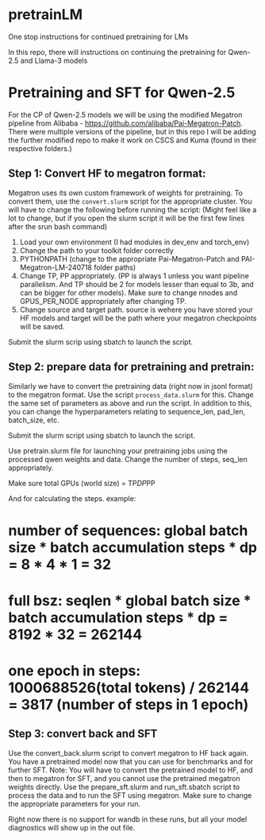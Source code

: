 # pretrainLM
One stop instructions for continued pretraining for LMs

In this repo, there will instructions on continuing the pretraining for Qwen-2.5 and Llama-3 models

Pretraining and SFT for Qwen-2.5
================================
For the CP of Qwen-2.5 models we will be using the modified Megatron pipeline from Alibaba - https://github.com/alibaba/Pai-Megatron-Patch.
There were multiple versions of the pipeline, but in this repo I will be adding the further modified repo to make it work on CSCS and Kuma (found in their respective folders.)

Step 1: Convert HF to megatron format:
--------------------------------------
Megatron uses its own custom framework of weights for pretraining. To convert them, use the `convert.slurm` script for the appropriate cluster. You will have to change the following before running the script: (Might feel like a lot to change, but if you open the slurm script it will be the first few lines after the srun bash command)
1. Load your own environment (I had modules in dev_env and torch_env)
2. Change the path to your toolkit folder correctly
3. PYTHONPATH (change to the appropriate Pai-Megatron-Patch and PAI-Megatron-LM-240718 folder paths)
4. Change TP, PP appropriately. (PP is always 1 unless you want pipeline parallelism. And TP should be 2 for models lesser than equal to 3b, and can be bigger for other models). Make sure to change nnodes and GPUS_PER_NODE appropriately after changing TP.
5. Change source and target path. source is wehere you have stored your HF models and target will be the path where your megatron checkpoints will be saved.

Submit the slurm scrip using sbatch to launch the script.


Step 2: prepare data for pretraining and pretrain:
--------------------------------------------------
Similarly we have to convert the pretraining data (right now in jsonl format) to the megatron format. Use the script `process_data.slurm` for this. Change the same set of parameters as above and run the script. In addition to this, you can change the hyperparameters relating to sequence_len, pad_len, batch_size, etc.

Submit the slurm script using sbatch to launch the script.

Use pretrain.slurm file for launching your pretraining jobs using the processed qwen weights and data. Change the number of steps, seq_len appropriately.

Make sure total GPUs (world size) = TP*DP*PP

And for calculating the steps. example:
# number of sequences: global batch size * batch accumulation steps * dp = 8 * 4 * 1 = 32
# full bsz: seqlen * global batch size * batch accumulation steps * dp = 8192 * 32 = 262144
# one epoch in steps: 1000688526(total tokens) / 262144 = 3817 (number of steps in 1 epoch)


Step 3: convert back and SFT
----------------------------
Use the convert_back.slurm script to convert megatron to HF back again. 
You have a pretrained model now that you can use for benchmarks and for further SFT.
Note: You will have to convert the pretrained model to HF, and then to megatron for SFT, and you cannot use the pretrained megatron weights directly.
Use the prepare_sft.slurm and run_sft.sbatch script to process the data and to run the SFT using megatron. Make sure to change the appropriate parameters for your run.

Right now there is no support for wandb in these runs, but all your model diagnostics will show up in the out file.


